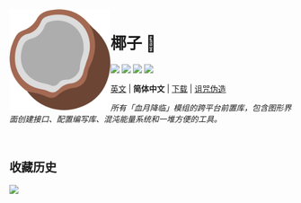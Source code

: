 <!--suppress HtmlDeprecatedAttribute, CheckImageSize -->
<img src="icon.png" align="left" width="180" alt="logo">

# 椰子 :coconut:

[![](https://img.shields.io/github/license/BMBTeam/kokos.svg)](../LICENSE)
![](http://cf.way2muchnoise.eu/versions/minecraft_kokos_all.svg)
[![](http://cf.way2muchnoise.eu/kokos.svg)](https://minecraft.curseforge.com/projects/kokos)
![](https://img.shields.io/github/v/release/BMBTeam/kokos?include_prereleases&sort=semver)

[英文](../README.md) | **简体中文** | [下载](https://github.com/BMBTeam/kokos/releases) |
[诅咒伪造](https://minecraft.curseforge.com/projects/kokos)

*所有「血月降临」模组的跨平台前置库，包含图形界面创建接口、配置编写库、混沌能量系统和一堆方便的工具。*

<p>&nbsp;</p>

## 收藏历史

[![](https://api.star-history.com/svg?repos=BMBTeam/kokos&type=Timeline)](https://star-history.com/#BMBTeam/kokos&Timeline)
